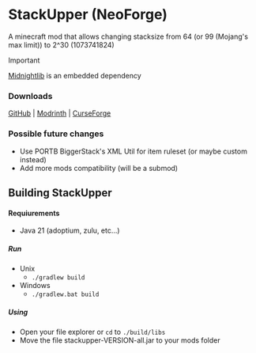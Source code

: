 # StackUpper (NeoForge)
A minecraft mod that allows changing stacksize from 64 (or 99 (Mojang's max limit)) to 2^30 (1073741824)

> [!IMPORTANT]
> [Midnightlib](https://modrinth.com/mod/midnightlib) is an embedded dependency

### Downloads
[GitHub](https://github.com/MaiKokain/StackUpper/releases/latest) | [Modrinth](https://modrinth.com/mod/stackupper/version/latest) | [CurseForge]()

### Possible future changes
- Use PORTB BiggerStack's XML Util for item ruleset (or maybe custom instead)
- Add more mods compatibility (will be a submod)

## Building StackUpper
#### Requiurements
- Java 21 (adoptium, zulu, etc...)

##### Run
- Unix
    -  ``` ./gradlew build ```
- Windows
  - ```./gradlew.bat build```

##### Using
- Open your file explorer or `cd` to `./build/libs`
- Move the file stackupper-VERSION-all.jar to your mods folder
